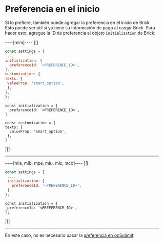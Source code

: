 # Preferencia en el inicio

Si lo prefiere, también puede agregar la preferencia en el inicio de Brick. Esto puede ser útil si ya tiene su información de pago al cargar Brick. Para hacer esto, agregue la ID de preferencia al objeto `initialization` de Brick.

----[mlm]----
[[[
```Javascript
const settings = {
...,
initialization: {
  preferenceId: '<PREFERENCE_ID>',
},
customization: {
texts: {
 valueProp: 'smart_option',
 },
},
};
```
```react-jsx
const initialization = {
  preferenceId: '<PREFERENCE_ID>',
}

const customization = {
texts: {
  valueProp: 'smart_option',
 },
}
```
]]]

------------
----[mla, mlb, mpe, mlu, mlc, mco]----
[[[
```Javascript
const settings = {
 ...,
 initialization: {
   preferenceId: '<PREFERENCE_ID>',
 }
};
```
```react-jsx
const initialization = {
 preferenceId: '<PREFERENCE_ID>',
};
```
]]]

------------

En este caso, no es necesario pasar la [preferencia en onSubmit](/developers/es/docs/checkout-bricks/wallet-brick/advanced-features/preferences).
